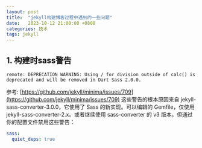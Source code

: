 ```yaml
---
layout: post
title:  "jekyll构建博客过程中遇到的一些问题"
date:   2023-10-12 21:00:00 +0800
categories: 技术
tags: jekyll
---
```

## 1. 构建时sass警告
```shell
remote: DEPRECATION WARNING: Using / for division outside of calc() is deprecated and will be removed in Dart Sass 2.0.0.
```
参考: [https://github.com/jekyll/minima/issues/709](https://github.com/jekyll/minima/issues/709)
这些警告的根本原因来自 jekyll-sass-converter-3.0.0，它使用了 Sass 的新实现。可以编辑的 Gemfile，仅使用 jekyll-sass-converter-2.x。或者继续使用 sass-converter 的 v3 版本，但通过你的配置文件禁用这些警告：
```yaml
sass:
  quiet_deps: true
```
